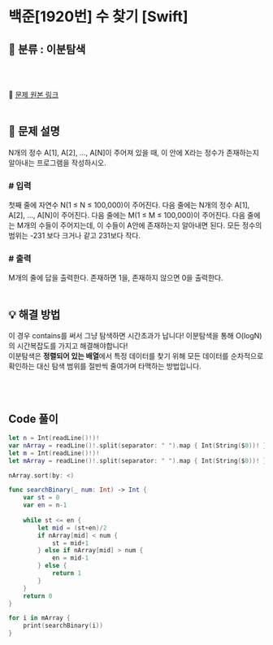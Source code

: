 # 백준[1920번] 수 찾기 [Swift]

## 🔎 분류 : 이분탐색

<br><br>

🔗 [문제 원본 링크](https://www.acmicpc.net/problem/1920)
<br><br>

## 📝 문제 설명
N개의 정수 A[1], A[2], …, A[N]이 주어져 있을 때, 이 안에 X라는 정수가 존재하는지 알아내는 프로그램을 작성하시오.

### # 입력
첫째 줄에 자연수 N(1 ≤ N ≤ 100,000)이 주어진다. 다음 줄에는 N개의 정수 A[1], A[2], …, A[N]이 주어진다. 다음 줄에는 M(1 ≤ M ≤ 100,000)이 주어진다. 다음 줄에는 M개의 수들이 주어지는데, 이 수들이 A안에 존재하는지 알아내면 된다. 모든 정수의 범위는 -231 보다 크거나 같고 231보다 작다.

### # 출력
M개의 줄에 답을 출력한다. 존재하면 1을, 존재하지 않으면 0을 출력한다.
<br><br>

## 💡 해결 방법
이 경우 contains를 써서 그냥 탐색하면 시간초과가 납니다! 이분탐색을 통해 O(logN)의 시간복잡도를 가지고 해결해야합니다!<br>
이분탐색은 <B>정렬되어 있는 배열</B>에서 특정 데이터를 찾기 위해 모든 데이터를 순차적으로 확인하는 대신 탐색 범위를 절반씩 줄여가며 타맥하는 방법입니다.<br>


<br><br>

## Code 풀이
```Swift
let n = Int(readLine()!)!
var nArray = readLine()!.split(separator: " ").map { Int(String($0))! }
let m = Int(readLine()!)!
let mArray = readLine()!.split(separator: " ").map { Int(String($0))! }

nArray.sort(by: <)

func searchBinary(_ num: Int) -> Int {
    var st = 0
    var en = n-1
    
    while st <= en {
        let mid = (st+en)/2
        if nArray[mid] < num {
            st = mid+1
        } else if nArray[mid] > num {
            en = mid-1
        } else {
            return 1
        }
    }
    return 0
}

for i in mArray {
    print(searchBinary(i))
}
```
